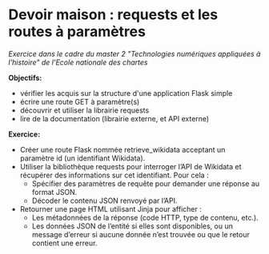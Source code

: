 # Devoir maison : requests et les routes à paramètres

*Exercice dans le cadre du master 2 "Technologies numériques appliquées à l'histoire" de l'Ecole nationale des chartes*

**Objectifs:**

- vérifier les acquis sur la structure d'une application Flask simple
- écrire une route GET à paramètre(s)
- découvrir et utiliser la librairie requests
- lire de la documentation (librairie externe, et API externe)

**Exercice:**

- Créer une route Flask nommée retrieve_wikidata acceptant un paramètre id (un identifiant Wikidata).
- Utiliser la bibliothèque requests pour interroger l’API de Wikidata et récupérer des informations sur cet identifiant. Pour cela :
  - Spécifier des paramètres de requête pour demander une réponse au format JSON.
  - Décoder le contenu JSON renvoyé par l’API.
- Retourner une page HTML utilisant Jinja pour afficher :
  - Les métadonnées de la réponse (code HTTP, type de contenu, etc.).
  - Les données JSON de l’entité si elles sont disponibles, ou un message d’erreur si aucune donnée n’est trouvée ou que le retour contient une erreur.
